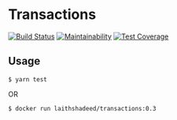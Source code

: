 # Transactions

[![Build Status](https://img.shields.io/github/workflow/status/laithshadeed/transactions/test?style=flat-square)](https://github.com/laithshadeed/transactions/actions?query=workflow%3Atest)
[![Maintainability](https://api.codeclimate.com/v1/badges/55a3e6dd8a051162becf/maintainability)](https://codeclimate.com/github/laithshadeed/transactions/maintainability)
[![Test Coverage](https://api.codeclimate.com/v1/badges/55a3e6dd8a051162becf/test_coverage)](https://codeclimate.com/github/laithshadeed/transactions/test_coverage)

## Usage

```
$ yarn test
```

OR

```
$ docker run laithshadeed/transactions:0.3
```
